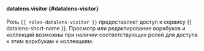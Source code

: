 #### datalens.visitor {#datalens-visitor}

Роль `{{ roles-datalens-visitor }}` предоставляет доступ к сервису {{ datalens-short-name }}. Просмотр или редактирование воркбуков и коллекций возможны при наличии соответствующих ролей для доступа к этим воркбукам и коллекциям.